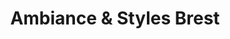 ---
title: "Ambiance & Styles Brest"
url: /brest/ambiance-et-styles-brest/
shop: décoration intérieure
---